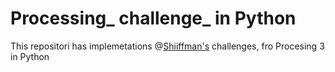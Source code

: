 # Processing_ challenge_ in Python
This repositori has implemetations @[Shiiffman's](https://www.youtube.com/watch?v=17WoOqgXsRM&list=PLRqwX-V7Uu6ZiZxtDDRCi6uhfTH4FilpH) challenges, fro Procesing 3 in Python
<!--stackedit_data:
eyJoaXN0b3J5IjpbLTc2NTUxNDQwN119
-->